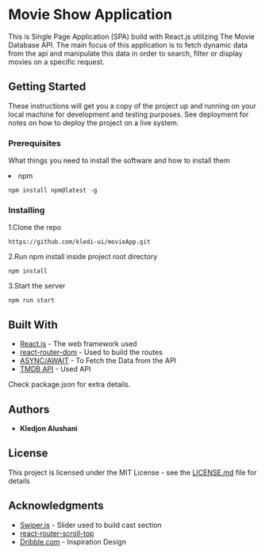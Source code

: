 # Movie Show Application

This is Single Page Application (SPA) build with React.js utilizing The Movie Database API. The main focus of this application is to fetch dynamic data from the api and manipulate this data in order to search, filter or display movies on a specific request.

## Getting Started

These instructions will get you a copy of the project up and running on your local machine for development and testing purposes. See deployment for notes on how to deploy the project on a live system.

### Prerequisites

What things you need to install the software and how to install them

<li>npm</li>

```
npm install npm@latest -g
```

### Installing

1.Clone the repo

```
https://github.com/kledi-ui/movieApp.git
```
2.Run npm install inside project root directory

```
npm install
```

3.Start the server

```
npm run start
```
## Built With

* [React.js](https://reactjs.org/) - The web framework used
* [react-router-dom](https://www.npmjs.com/package/react-router-dom) - Used to build the routes
* [ASYNC/AWAIT](https://javascript.info/async-await) - To Fetch the Data from the API
* [TMDB API](https://www.themoviedb.org/) - Used API

Check package.json for extra details.

## Authors

* **Kledjon Alushani** 
## License

This project is licensed under the MIT License - see the [LICENSE.md](LICENSE.md) file for details

## Acknowledgments

* [Swiper.js](https://swiperjs.com/) - Slider used to build cast section
* [react-router-scroll-top](https://www.npmjs.com/package/react-router-scroll-top)
* [Dribble.com](https://dribbble.com/) - Inspiration Design
